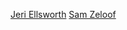 [Jeri Ellsworth](https://en.wikipedia.org/wiki/Jeri_Ellsworth)
[Sam Zeloof](https://en.wikipedia.org/wiki/Sam_Zeloof)
